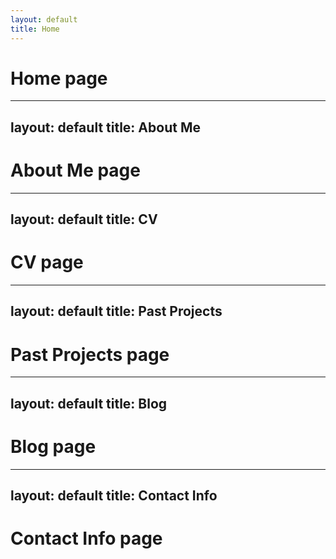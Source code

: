 ```yaml
---
layout: default
title: Home
---
```

# Home page


---
layout: default
title: About Me
---
# About Me page


---
layout: default
title: CV
---
# CV page


---
layout: default
title: Past Projects
---
# Past Projects page


---
layout: default
title: Blog
---
# Blog page


---
layout: default
title: Contact Info
---
# Contact Info page
